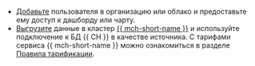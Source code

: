 * [Добавьте](../../datalens/security/add-new-user.md) пользователя в организацию или облако и предоставьте ему доступ к дашборду или чарту.
* [Выгрузите](../../datalens/qa/connections.md#uploading-data-logs-api) данные в кластер [{{ mch-short-name }}](../../managed-clickhouse/) и используйте подключение к БД {{ CH }} в качестве источника. С тарифами сервиса {{ mch-short-name }} можно ознакомиться в разделе [Правила тарификации](../../managed-clickhouse/pricing.md).
